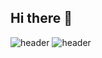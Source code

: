 ## Hi there 👋
![header](https://capsule-render.vercel.app/api?type=Waving)
![header](https://capsule-render.vercel.app/api?text=Hello%World!)
<!--
**mmmzm/mmmzm** is a ✨ _special_ ✨ repository because its `README.md` (this file) appears on your GitHub profile.

Here are some ideas to get you started:

- 🔭 I’m currently working on ...
- 🌱 I’m currently learning ...
- 👯 I’m looking to collaborate on ...
- 🤔 I’m looking for help with ...
- 💬 Ask me about ...
- 📫 How to reach me: ...
- 😄 Pronouns: ...
- ⚡ Fun fact: ...
-->
